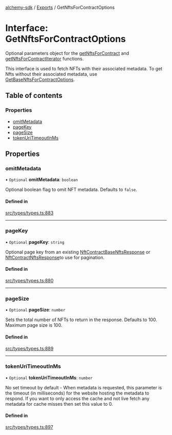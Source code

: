 [alchemy-sdk](../README.md) / [Exports](../modules.md) / GetNftsForContractOptions

# Interface: GetNftsForContractOptions

Optional parameters object for the [getNftsForContract](../classes/NftNamespace.md#getnftsforcontract) and
[getNftsForContractIterator](../classes/NftNamespace.md#getnftsforcontractiterator) functions.

This interface is used to fetch NFTs with their associated metadata. To get
Nfts without their associated metadata, use [GetBaseNftsForContractOptions](GetBaseNftsForContractOptions.md).

## Table of contents

### Properties

- [omitMetadata](GetNftsForContractOptions.md#omitmetadata)
- [pageKey](GetNftsForContractOptions.md#pagekey)
- [pageSize](GetNftsForContractOptions.md#pagesize)
- [tokenUriTimeoutInMs](GetNftsForContractOptions.md#tokenuritimeoutinms)

## Properties

### omitMetadata

• `Optional` **omitMetadata**: `boolean`

Optional boolean flag to omit NFT metadata. Defaults to `false`.

#### Defined in

[src/types/types.ts:883](https://github.com/alchemyplatform/alchemy-sdk-js/blob/53be393/src/types/types.ts#L883)

___

### pageKey

• `Optional` **pageKey**: `string`

Optional page key from an existing [NftContractBaseNftsResponse](NftContractBaseNftsResponse.md) or
[NftContractNftsResponse](NftContractNftsResponse.md)to use for pagination.

#### Defined in

[src/types/types.ts:880](https://github.com/alchemyplatform/alchemy-sdk-js/blob/53be393/src/types/types.ts#L880)

___

### pageSize

• `Optional` **pageSize**: `number`

Sets the total number of NFTs to return in the response. Defaults to 100.
Maximum page size is 100.

#### Defined in

[src/types/types.ts:889](https://github.com/alchemyplatform/alchemy-sdk-js/blob/53be393/src/types/types.ts#L889)

___

### tokenUriTimeoutInMs

• `Optional` **tokenUriTimeoutInMs**: `number`

No set timeout by default - When metadata is requested, this parameter is
the timeout (in milliseconds) for the website hosting the metadata to
respond. If you want to only access the cache and not live fetch any
metadata for cache misses then set this value to 0.

#### Defined in

[src/types/types.ts:897](https://github.com/alchemyplatform/alchemy-sdk-js/blob/53be393/src/types/types.ts#L897)
